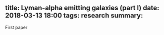 title: Lyman-alpha emitting galaxies (part I)
date: 2018-03-13 18:00
tags: research
summary: 
---

First paper
